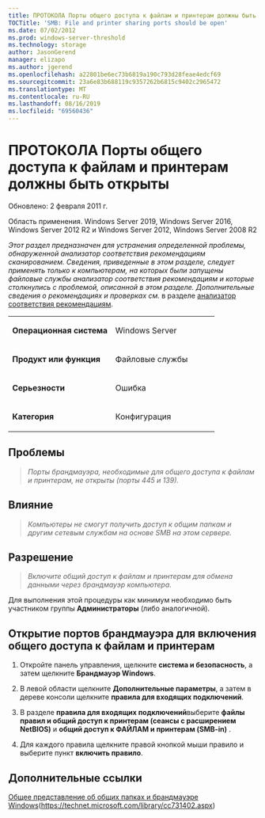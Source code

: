 ```yaml
---
title: ПРОТОКОЛА Порты общего доступа к файлам и принтерам должны быть открыты
TOCTitle: 'SMB: File and printer sharing ports should be open'
ms.date: 07/02/2012
ms.prod: windows-server-threshold
ms.technology: storage
author: JasonGerend
manager: elizapo
ms.author: jgerend
ms.openlocfilehash: a22801be6ec73b6819a190c793d28feae4edcf69
ms.sourcegitcommit: 23a6e83b688119c9357262b6815c9402c2965472
ms.translationtype: MT
ms.contentlocale: ru-RU
ms.lasthandoff: 08/16/2019
ms.locfileid: "69560436"
---
```

# <a name="smb-file-and-printer-sharing-ports-should-be-open"></a>ПРОТОКОЛА Порты общего доступа к файлам и принтерам должны быть открыты


Обновлено: 2 февраля 2011 г.

Область применения. Windows Server 2019, Windows Server 2016, Windows Server 2012 R2 и Windows Server 2012, Windows Server 2008 R2

*Этот раздел предназначен для устранения определенной проблемы, обнаруженной анализатор соответствия рекомендациям сканированием. Сведения, приведенные в этом разделе, следует применять только к компьютерам, на которых были запущены файловые службы анализатор соответствия рекомендациям и которые столкнулись с проблемой, описанной в этом разделе. Дополнительные сведения о рекомендациях и проверках см.* в разделе [анализатор соответствия рекомендациям](http://go.microsoft.com/fwlink/?linkid=122786%0d%0a).


<table>
<colgroup>
<col style="width: 50%" />
<col style="width: 50%" />
</colgroup>
<tbody>
<tr class="odd">
<td><p><strong>Операционная система</strong></p></td>
<td><p>Windows Server</p></td>
</tr>
<tr class="even">
<td><p><strong>Продукт или функция</strong></p></td>
<td><p>Файловые службы</p></td>
</tr>
<tr class="odd">
<td><p><strong>Серьезности</strong></p></td>
<td><p>Ошибка</p></td>
</tr>
<tr class="even">
<td><p><strong>Категория</strong></p></td>
<td><p>Конфигурация</p></td>
</tr>
</tbody>
</table>

## <a name="issue"></a>Проблемы

> *Порты брандмауэра, необходимые для общего доступа к файлам и принтерам, не открыты (порты 445 и 139).*

## <a name="impact"></a>Влияние

> *Компьютеры не смогут получить доступ к общим папкам и другим сетевым службам на основе SMB на этом сервере.*

## <a name="resolution"></a>Разрешение

> *Включите общий доступ к файлам и принтерам для обмена данными через брандмауэр компьютера.*

Для выполнения этой процедуры как минимум необходимо быть участником группы **Администраторы** (либо аналогичной).

## <a name="to-open-the-firewall-ports-to-enable-file-and-printer-sharing"></a>Открытие портов брандмауэра для включения общего доступа к файлам и принтерам

1.  Откройте панель управления, щелкните **система и безопасность**, а затем щелкните **Брандмауэр Windows**.

2.  В левой области щелкните **Дополнительные параметры**, а затем в дереве консоли щелкните **правила для входящих подключений**.

3.  В разделе **правила для входящих подключений**выберите **файлы правил и общий доступ к принтерам (сеансы с расширением NetBIOS)** и **общий доступ к ФАЙЛАМ и принтерам (SMB-in)** .

4.  Для каждого правила щелкните правой кнопкой мыши правило и выберите пункт **включить правило**.

## <a name="additional-references"></a>Дополнительные ссылки

[Общее представление об общих папках и брандмауэре Windows](https://technet.microsoft.com/library/cc731402.aspx)(https://technet.microsoft.com/library/cc731402.aspx)

